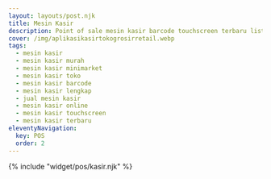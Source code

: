 ```yaml
---
layout: layouts/post.njk
title: Mesin Kasir
description: Point of sale mesin kasir barcode touchscreen terbaru list daftar
cover: /img/aplikasikasirtokogrosirretail.webp
tags:
  - mesin kasir
  - mesin kasir murah
  - mesin kasir minimarket
  - mesin kasir toko
  - mesin kasir barcode
  - mesin kasir lengkap
  - jual mesin kasir
  - mesin kasir online
  - mesin kasir touchscreen
  - mesin kasir terbaru
eleventyNavigation:
  key: POS
  order: 2
---
```


{% include "widget/pos/kasir.njk" %}
